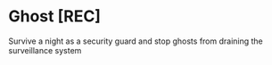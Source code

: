 # Ghost [REC]
Survive a night as a security guard and stop ghosts from draining the surveillance system

